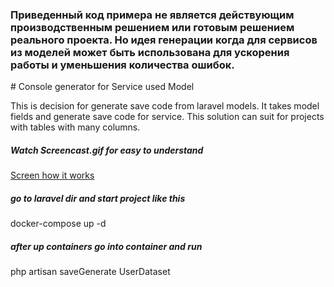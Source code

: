 <h3> 
     Приведенный код примера не является действующим производственным решением или готовым решением реального проекта.
Но идея генерации когда для сервисов из моделей может быть использована для ускорения работы и уменьшения количества ошибок. 
</h3>
# Console generator for Service used Model
<p> 
This is decision for generate save code from laravel models. 
It takes model fields and generate save code for service. 
This solution can suit for projects with tables with many columns.
</p>

<h5>Watch Screencast.gif for easy to understand</h5>
<a href="https://github.com/DmitriyRetuskiy/laravel_console_generator/blob/main/Screencast.gif"> Screen how it works</a>

<h5> go to laravel dir and  
start project like this   </h5>
     docker-compose up -d   <br />
<h5>after up containers 
go into container and run   </h5>
     php artisan saveGenerate UserDataset <br />
     

